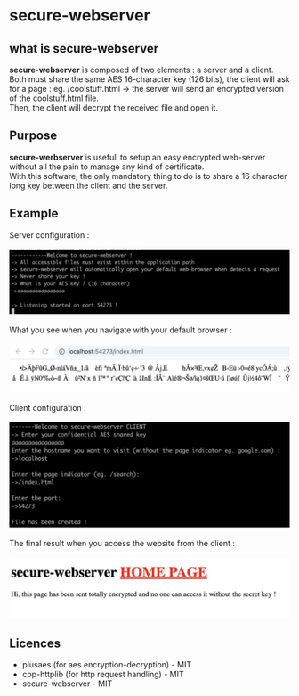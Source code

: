 # secure-webserver
## what is secure-webserver
**secure-webserver** is composed of two elements : a server and a client.</br>
Both must share the same AES 16-character key (126 bits), the client will ask for a page : eg. /coolstuff.html -> the server will send an encrypted version of the coolstuff.html file.</br>
Then, the client will decrypt the received file and open it.
## Purpose
**secure-werbserver** is usefull to setup an easy encrypted web-server without all the pain to manage any kind of certificate.</br>
With this software, the only mandatory thing to do is to share a 16 character long key between the client and the server.</br> 
## Example
Server configuration :
<br/><br/>
![Server conf](screenshot_server.png)
<br/><br/>
What you see when you navigate with your default browser :
<br/><br/>
![Server conf](screenshot_encrypted.png)
<br/><br/>
Client configuration :
<br/><br/>
![Server conf](screenshot_client.png)
<br/><br/>
The final result when you access the website from the client :
<br/><br/>
![Server conf](screenshot_result.png)
## Licences
- plusaes (for aes encryption-decryption) - MIT
- cpp-httplib (for http request handling) - MIT
- secure-webserver - MIT
